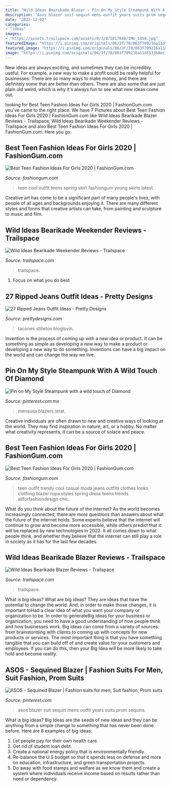 ```yaml
---
title: "Wild Ideas Bearikade Blazer ~ Pin On My Style Steampunk With A Wild Touch Of Diamond"
description: "Asos blazer suit sequin mens outfit years suits prom sequins"
date: "2022-12-02"
categories:
- "ideas"
images:
- "https://assets.trailspace.com/assets/0/3/0/5017648/IMG_1458.jpg"
featuredImage: "https://i.pinimg.com/originals/06/3f/70/063f709216a11df533b8ec30cbb5abed.jpg"
featured_image: "https://i.pinimg.com/originals/06/3f/70/063f709216a11df533b8ec30cbb5abed.jpg"
image: "https://i.pinimg.com/originals/06/3f/70/063f709216a11df533b8ec30cbb5abed.jpg"
---
```



New ideas are always exciting, and sometimes they can be incredibly useful. For example, a new way to make a profit could be really helpful for businesses. There are so many ways to make money, and there are definitely some that are better than others. There are also some that are just plain old weird, which is why it's always fun to see what new ideas come out.

	

		
looking for Best Teen Fashion Ideas For Girls 2020 | FashionGum.com you've came to the right place. We have 7 Pictures about Best Teen Fashion Ideas For Girls 2020 | FashionGum.com like Wild Ideas Bearikade Blazer Reviews - Trailspace, Wild Ideas Bearikade Weekender Reviews - Trailspace and also Best Teen Fashion Ideas For Girls 2020 | FashionGum.com. Here you go:
		
    
## Best Teen Fashion Ideas For Girls 2020 | FashionGum.com

<img loading=lazy src="http://fashiongum.com/wp-content/uploads/2015/03/Best-Teen-Fashion-Ideas-For-Girls-25.jpg" onerror="this.onerror=null;this.src='https://tse3.mm.bing.net/th?id=OIP.sMVIV43gY0XCfU9W8SvTKQHaK3&amp;pid=15.1';" alt="Best Teen Fashion Ideas For Girls 2020 | FashionGum.com">

_Source: fashiongum.com_

>teen cool outfit teens spring skirt fashiongum young skirts latest. 

	

Creative art has come to be a significant part of many people's lives, with people of all ages and backgrounds enjoying it. There are many different styles and forms that creative artists can take, from painting and sculpture to music and film.

    
## Wild Ideas Bearikade Weekender Reviews - Trailspace

<img loading=lazy src="https://assets.trailspace.com/assets/9/4/7/9230663/P1000578.jpg" onerror="this.onerror=null;this.src='https://tse4.mm.bing.net/th?id=OIP.5z20R0EeeXLQ3wKUgXpXpwHaEM&amp;pid=15.1';" alt="Wild Ideas Bearikade Weekender Reviews - Trailspace">

_Source: trailspace.com_

>trailspace. 

	

1. Focus on what you do best

    
## 27 Ripped Jeans Outfit Ideas - Pretty Designs

<img loading=lazy src="http://www.prettydesigns.com/wp-content/uploads/2016/01/Ripped-Jeans-and-Pink-Heels.jpg" onerror="this.onerror=null;this.src='https://tse4.mm.bing.net/th?id=OIP.S-0raP8U0xoI7uJmSHOBEgHaMJ&amp;pid=15.1';" alt="27 Ripped Jeans Outfit Ideas - Pretty Designs">

_Source: prettydesigns.com_

>tacones stilletos bloglovin. 

	

Invention is the process of coming up with a new idea or product. It can be something as simple as developing a new way to make a product or developing a new way to do something. Inventions can have a big impact on the world and can change the way we live.

    
## Pin On My Style Steampunk With A Wild Touch Of Diamond

<img loading=lazy src="https://i.pinimg.com/originals/06/3f/70/063f709216a11df533b8ec30cbb5abed.jpg" onerror="this.onerror=null;this.src='https://tse1.mm.bing.net/th?id=OIP.Ben5ajSkuCTSxnNFrhlYOgAAAA&amp;pid=15.1';" alt="Pin on My Style Steampunk with a wild touch of Diamond">

_Source: pinterest.com.mx_

>mensusa blazers strat. 

	

Creative individuals are often drawn to new and creative ways of looking at the world. They may find inspiration in nature, art, or a hobby. No matter what creativity represents, it can be a source of solace and peace.

    
## Best Teen Fashion Ideas For Girls 2020 | FashionGum.com

<img loading=lazy src="http://fashiongum.com/wp-content/uploads/2015/03/Best-Teen-Fashion-Ideas-For-Girls-27.jpg" onerror="this.onerror=null;this.src='https://tse2.mm.bing.net/th?id=OIP.1Dy8KbEnj6alLt0lz7uydgHaKQ&amp;pid=15.1';" alt="Best Teen Fashion Ideas For Girls 2020 | FashionGum.com">

_Source: fashiongum.com_

>teen outfit trendy cool casual moda jeans outfits clothes looks clothing blazer ropa styles spring dress teens trends allforfashiondesign chic. 

	

What do you think about the future of the internet?
As the world becomes increasingly connected, there are more questions than answers about what the future of the internet holds. Some experts believe that the internet will continue to grow and become more accessible, while others predict that it will be replaced by new technologies in 2022. It all comes down to what people think, and whether they believe that the internet can still play a role in society as it has for the last few decades.

    
## Wild Ideas Bearikade Blazer Reviews - Trailspace

<img loading=lazy src="https://assets.trailspace.com/assets/0/3/0/5017648/IMG_1458.jpg" onerror="this.onerror=null;this.src='https://tse2.mm.bing.net/th?id=OIP.VXF5vJNeViayfRMrpLBjWgHaJ4&amp;pid=15.1';" alt="Wild Ideas Bearikade Blazer Reviews - Trailspace">

_Source: trailspace.com_

>trailspace. 

	

What is big ideas?
What are big ideas? They are ideas that have the potential to change the world. And, in order to make those changes, it is important toHad a clear idea of what you want your company or organization to be.  In order to generateBig Ideas for your business or organization, you need to have a good understanding of how people think and how businesses work. Big Ideas can come from a variety of sources: from brainstorming with clients to coming up with concepts for new products or services.
The most important thing is that you have something tangible that you can build off of and create value for your customers and employees. If you can do this, then your Big Idea will be more likely to take hold and become reality.

    
## ASOS - Sequined Blazer | Fashion Suits For Men, Suit Fashion, Prom Suits

<img loading=lazy src="https://i.pinimg.com/originals/51/b5/3b/51b53b7a39144a6a68f42116d7eda437.jpg" onerror="this.onerror=null;this.src='https://tse3.mm.bing.net/th?id=OIP.tDKWqy1DveVSYOEWB5GAkQAAAA&amp;pid=15.1';" alt="ASOS - Sequined Blazer | Fashion suits for men, Suit fashion, Prom suits">

_Source: pinterest.com_

>asos blazer suit sequin mens outfit years suits prom sequins. 

	

What is big ideas?
Big Ideas are the seeds of new ideas and they can be anything from a simple change to something that has never been done before. Here are 8 examples of big ideas: 
1. Let people pay for their own health care. 
2. Get rid of student loan debt. 
3. Create a national energy policy that is environmentally friendly. 
4. Re-balance the U.S budget so that it spends less on defense and more on education, infrastructure, and green transportation projects. 
5. Do away with food stamps and welfare as we know them and create a system where individuals receive income based on results rather than need or dependency. 

